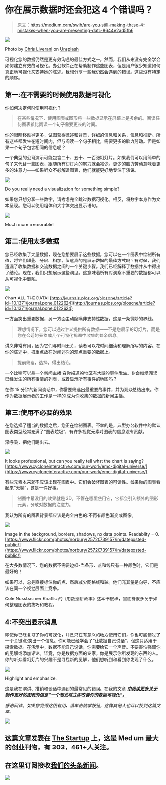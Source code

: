 # 你在展示数据时还会犯这 4 个错误吗？

> 原文：<https://medium.com/swlh/are-you-still-making-these-4-mistakes-when-you-are-presenting-data-8644e2ad5fb6>

![](img/ba4d62e9ffe5930e5aba8181cd1e1ff1.png)

Photo by [Chris Liverani](https://unsplash.com/@chrisliverani?utm_source=medium&utm_medium=referral) on [Unsplash](https://unsplash.com?utm_source=medium&utm_medium=referral)

可视化您的数据仍然是更有效沟通的最佳方式之一。然而，我们从来没有完全学会如何建立有效的可视化。办公软件正在帮助制作这些图表，但是用户很少知道如何真正地可视化来支持她的陈述。我想分享一些我仍然会遇到的错误。这些没有特定的顺序。

## 第一:在不需要的时候使用数据可视化

你如何决定何时使用可视化？

> 在某些情况下，使用图表或图形将一些数据显示在屏幕上是多余的。阅读任何图表都比阅读一个句子需要更长的时间。

你的眼睛移动得更多，试图获得概述和背景，详细的信息和关系，信息和推断。所有这些都发生在短时间内，但与阅读一个句子相比，需要更多的脑力劳动。但是如果一个句子包含相同的信息呢？

一个典型的公司演示可能包含二十、五十、一百张幻灯片。如果我们可以用简单的句子来代替一些图表，跟随所有幻灯片的努力就会减少。更少的脑力劳动意味着更多的注意力——如果听众不必解读图表，他们就能更好地专注于演讲。

![](img/eb350f272b5eb3b12de21b9e63f31eb6.png)

Do you really need a visualization for something simple?

如果您只想分享一些数字，请考虑完全跳过数据可视化。相反，将数字本身作为文本呈现。您可以使用粗体和大字体突出显示语句。

![](img/0ad4101ebdf4fe4f539a561d87c7395e.png)

Much more memorable!

## 第二:使用太多数据

您已经收集了大量数据，现在您想要展示这些数据。您可以在一个图表中绘制所有值，将它们堆叠、分层、相加。但这真的是展示数据的最佳方式吗？有时候，我们遗漏了收集数据和交流数据之间的一个关键步骤。我们已经解释了数据并从中得出了结论。现在，我们只想展示这些洞见。这意味着所有对洞察不重要的数据都可以从可视化中删除。

![](img/6a11e9502bbc7037e38ede18a194686d.png)

Chart ALL THE DATA! [http://journals.plos.org/plosone/article?id=10.1371/journal.pone.0122624](http://journals.plos.org/plosone/article?id=10.1371/journal.pone.0122624)

一方面突出重要数据，另一方面主动隐瞒非支持性数据，这是一条微妙的界线。

> 理想情况下，您可以通过讲义提供所有数据——不是您展示的幻灯片，而是您在合适的表格或几个可视化视图中收集的其余信息。

讲义非常有用，因为它们与时间无关，读者可以花时间细读和理解所写的内容。在你的陈述中，把重点放在对阐述你的观点重要的数据上。

> 提前筛选，选择，得出结论。

一个比喻可以是一个新闻主播:在你报道的地区有大量的事件发生。你会继续阅读已经发生的所有事情的列表，或者显示所有事件的地图吗？

在你 15 分钟的新闻谈话中，你需要筛选出最重要的事件，并为观众总结出来。你作为数据展示者的工作是一样的:成为你收集的数据的新闻主播。

## 第三:使用不必要的效果

在您选择了适当的数据之后，您正在绘制图表。不幸的是，典型办公软件中的默认图表类型经常充满了“图表垃圾”。有许多视觉元素对图表的信息没有贡献。

深呼吸，把他们踢出去。

![](img/4c51d7b96ac00d0ed1c1b4a0224841f1.png)

It looks professional, but can you really tell what the chart is saying? [https://www.cycloneinteractive.com/our-work/emc-digital-universe/](https://www.cycloneinteractive.com/our-work/emc-digital-universe/)

有些元素本来就不应该出现在图表中。它们会破坏图表的可读性。如果你的图表看起来“无聊”，这是一件好事。

> 制图中最没用的效果就是 3D。不管在哪里使用它，它都会引入额外的图形元素，分散对数据的注意力。

我认为所有的图表背景都应该是完全白色的:不再有颜色渐变或图像。

![](img/e90797a052ffcd9001ddae3fc62e3287.png)

Image in the background, borders, shadows, no data points. Readablity = 0\. [https://www.flickr.com/photos/norbury/25720739157/in/dateposted-public/](https://www.flickr.com/photos/norbury/25720739157/in/dateposted-public/)

在大多数情况下，您的数据不需要边框-当条形、点和线只有一种颜色时，它们是最好的！

如果可以，总是直接标注你的点，然后减少网格线和轴。他们充其量是向导，不应该在同一个视觉层面上竞争。

Cole Nussbaumer Knaflic 的《用数据讲故事》这本书很棒，里面有很多关于如何整理图表的技巧和教程。

## 4:不突出显示消息

即使你已经复习了你的可视化，并且只在有意义的地方使用它们，你也可能错过了一个关键点:突出一个信息。你可能已经学会了“让数据自己说话”，但这只适用于探索数据。在演示中，数据不能自己说话，你需要给它一个声音。不要害怕强调你的见解或添加评论。毕竟，你是数据方面的专家，你是展示你所发现的东西的人。你的听众看幻灯片的兴趣不是寻找新的见解，他们想听到和看到你发现了什么。

![](img/bd17c6961c99ebff21ed7ff0b689d45d.png)

Highlight and emphasize.

这是我在演讲、推销和谈话中遇到的最常见的错误。在我的文章 [***中阅读更多关于制作更好的图表的信息“一个想法将立即改善你的数据可视化”。***](/swlh/the-single-idea-that-will-instantly-improve-your-data-visualizations-66f60067108a)

*感谢阅读。如果您觉得这很有用，请单击鼓掌按钮，这样其他人也可以找到这篇文章。*

[![](img/308a8d84fb9b2fab43d66c117fcc4bb4.png)](https://medium.com/swlh)

## 这篇文章发表在 [The Startup](https://medium.com/swlh) 上，这是 Medium 最大的创业刊物，有 303，461+人关注。

## 在这里订阅接收[我们的头条新闻](http://growthsupply.com/the-startup-newsletter/)。

[![](img/b0164736ea17a63403e660de5dedf91a.png)](https://medium.com/swlh)